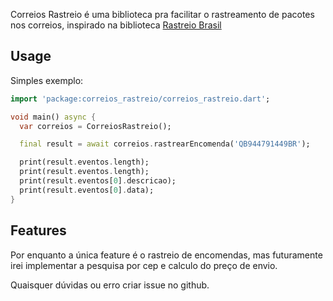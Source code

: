 Correios Rastreio é uma biblioteca pra facilitar o rastreamento de pacotes nos correios, inspirado na biblioteca [Rastreio Brasil](https://github.com/FinotiLucas/Correios-Brasil)

## Usage

Simples exemplo:

```dart
import 'package:correios_rastreio/correios_rastreio.dart';

void main() async {
  var correios = CorreiosRastreio();

  final result = await correios.rastrearEncomenda('QB944791449BR');

  print(result.eventos.length);
  print(result.eventos.length);
  print(result.eventos[0].descricao);
  print(result.eventos[0].data);
}

```

## Features

Por enquanto a única feature é o rastreio de encomendas, mas futuramente irei implementar a pesquisa por cep e calculo do preço de envio.

Quaisquer dúvidas ou erro criar issue no github.
